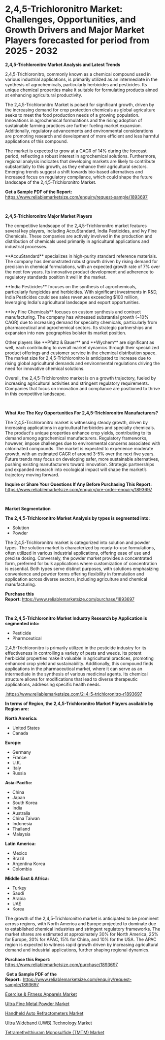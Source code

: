 <p><h1>2,4,5-Trichloronitro Market: Challenges, Opportunities, and Growth Drivers and Major Market Players forecasted for period from 2025 - 2032</h1></p><p><strong>2,4,5-Trichloronitro Market Analysis and Latest Trends</strong></p>
<p><p>2,4,5-Trichloronitro, commonly known as a chemical compound used in various industrial applications, is primarily utilized as an intermediate in the synthesis of agrochemicals, particularly herbicides and pesticides. Its unique chemical properties make it suitable for formulating products aimed at enhancing agricultural productivity.</p><p>The 2,4,5-Trichloronitro Market is poised for significant growth, driven by the increasing demand for crop protection chemicals as global agriculture seeks to meet the food production needs of a growing population. Innovations in agrochemical formulations and the rising adoption of sustainable farming practices are further fueling market expansion. Additionally, regulatory advancements and environmental considerations are promoting research and development of more efficient and less harmful applications of this compound.</p><p>The market is expected to grow at a CAGR of 14% during the forecast period, reflecting a robust interest in agrochemical solutions. Furthermore, regional analysis indicates that developing markets are likely to contribute substantially to this growth, as they enhance their agricultural sectors. Emerging trends suggest a shift towards bio-based alternatives and increased focus on regulatory compliance, which could shape the future landscape of the 2,4,5-Trichloronitro Market.</p></p>
<p><strong>Get a Sample PDF of the Report:&nbsp;</strong> <a href="https://www.reliablemarketsize.com/enquiry/request-sample/1893697?utm_campaign=1991&utm_medium=2&utm_source=Github&utm_content=ia&utm_term=28032025&utm_id=245-trichloronitro">https://www.reliablemarketsize.com/enquiry/request-sample/1893697</a></p>
<p>&nbsp;</p>
<p><strong>2,4,5-Trichloronitro Major Market Players</strong></p>
<p><p>The competitive landscape of the 2,4,5-Trichloronitro market features several key players, including AccuStandard, India Pesticides, and Ivy Fine Chemicals. These companies are actively involved in the production and distribution of chemicals used primarily in agricultural applications and industrial processes.</p><p>**AccuStandard** specializes in high-purity standard reference materials. The company has demonstrated robust growth driven by rising demand for precision in chemical formulations, with an expected growth rate of 7% over the next few years. Its innovative product development and adherence to regulatory standards position it well in the market.</p><p>**India Pesticides** focuses on the synthesis of agrochemicals, particularly fungicides and herbicides. With significant investments in R&D, India Pesticides could see sales revenues exceeding $100 million, leveraging India's agricultural landscape and export opportunities.</p><p>**Ivy Fine Chemicals** focuses on custom synthesis and contract manufacturing. The company has witnessed substantial growth (~10% CAGR) due to increasing demand for specialty chemicals, particularly from pharmaceutical and agrochemical sectors. Its strategic partnerships and expansion into new geographies bolster its market position.</p><p>Other players like **Pfaltz & Bauer** and **Wychem** are significant as well, each contributing to overall market dynamics through their specialized product offerings and customer service in the chemical distribution space. The market size for 2,4,5-Trichloronitro is anticipated to increase due to rising global agricultural demands and environmental regulations driving the need for innovative chemical solutions.</p><p>Overall, the 2,4,5-Trichloronitro market is on a growth trajectory, fueled by increasing agricultural activities and stringent regulatory requirements. Companies that focus on innovation and compliance are positioned to thrive in this competitive landscape.</p></p>
<p>&nbsp;</p>
<p><strong>What Are The Key Opportunities For 2,4,5-Trichloronitro Manufacturers?</strong></p>
<p><p>The 2,4,5-Trichloronitro market is witnessing steady growth, driven by increasing applications in agricultural herbicides and specialty chemicals. The product's unique properties enhance crop yields, contributing to its demand among agrochemical manufacturers. Regulatory frameworks, however, impose challenges due to environmental concerns associated with chlorinated compounds. The market is expected to experience moderate growth, with an estimated CAGR of around 3-5% over the next five years. Future trends may focus on developing safer, more sustainable alternatives, pushing existing manufacturers toward innovation. Strategic partnerships and expanded research into ecological impact will shape the market’s trajectory moving forward.</p></p>
<p><strong>Inquire or Share Your Questions If Any Before Purchasing This Report:</strong> <a href="https://www.reliablemarketsize.com/enquiry/pre-order-enquiry/1893697?utm_campaign=1991&utm_medium=2&utm_source=Github&utm_content=ia&utm_term=28032025&utm_id=245-trichloronitro">https://www.reliablemarketsize.com/enquiry/pre-order-enquiry/1893697</a></p>
<p>&nbsp;</p>
<p><strong>Market Segmentation</strong></p>
<p><strong>The 2,4,5-Trichloronitro Market Analysis by types is segmented into:</strong></p>
<p><ul><li>Solution</li><li>Powder</li></ul></p>
<p><p>The 2,4,5-Trichloronitro market is categorized into solution and powder types. The solution market is characterized by ready-to-use formulations, often utilized in various industrial applications, offering ease of use and precise dosing. Conversely, the powder market provides a concentrated form, preferred for bulk applications where customization of concentration is essential. Both types serve distinct purposes, with solutions emphasizing convenience and powder forms offering flexibility in formulation and application across diverse sectors, including agriculture and chemical manufacturing.</p></p>
<p><strong>Purchase this Report:&nbsp;</strong><a href="https://www.reliablemarketsize.com/purchase/1893697?utm_campaign=1991&utm_medium=2&utm_source=Github&utm_content=ia&utm_term=28032025&utm_id=245-trichloronitro">https://www.reliablemarketsize.com/purchase/1893697</a></p>
<p>&nbsp;</p>
<p><strong>The 2,4,5-Trichloronitro Market Industry Research by Application is segmented into:</strong></p>
<p><ul><li>Pesticide</li><li>Pharmceutical</li></ul></p>
<p><p>2,4,5-Trichloronitro is primarily utilized in the pesticide industry for its effectiveness in controlling a variety of pests and weeds. Its potent herbicidal properties make it valuable in agricultural practices, promoting enhanced crop yield and sustainability. Additionally, this compound finds applications in the pharmaceutical market, where it can serve as an intermediate in the synthesis of various medicinal agents. Its chemical structure allows for modifications that lead to diverse therapeutic applications, addressing specific health needs.</p></p>
<p><a href="https://www.reliablemarketsize.com/2-4-5-trichloronitro-r1893697?utm_campaign=1991&utm_medium=2&utm_source=Github&utm_content=ia&utm_term=28032025&utm_id=245-trichloronitro">&nbsp;https://www.reliablemarketsize.com/2-4-5-trichloronitro-r1893697</a></p>
<p><strong>In terms of Region, the 2,4,5-Trichloronitro Market Players available by Region are:</strong></p>
<p>
    <p> <strong> North America: </strong>
        <ul>
            <li>United States</li>
            <li>Canada</li>
        </ul>
        </p> 
    <p> <strong> Europe: </strong>
        <ul>
            <li>Germany</li>
            <li>France</li>
            <li>U.K.</li>
            <li>Italy</li>
            <li>Russia</li>
        </ul>
        </p> 
    <p> <strong> Asia-Pacific: </strong>
        <ul>
            <li>China</li>
            <li>Japan</li>
            <li>South Korea</li>
            <li>India</li>
            <li>Australia</li>
            <li>China Taiwan</li>
            <li>Indonesia</li>
            <li>Thailand</li>
            <li>Malaysia</li>
        </ul>
        </p> 
    <p> <strong> Latin America: </strong>
        <ul>
            <li>Mexico</li>
            <li>Brazil</li>
            <li>Argentina Korea</li>
            <li>Colombia</li>
        </ul>
        </p> 
    <p> <strong> Middle East & Africa: </strong>
        <ul>
            <li>Turkey</li>
            <li>Saudi</li>
            <li>Arabia</li>
            <li>UAE</li>
            <li>Korea</li>
        </ul>
    </p>
    </p>
<p><p>The growth of the 2,4,5-Trichloronitro market is anticipated to be prominent across regions, with North America and Europe projected to dominate due to established chemical industries and stringent regulatory frameworks. The market shares are estimated at approximately 30% for North America, 25% for Europe, 20% for APAC, 15% for China, and 10% for the USA. The APAC region is expected to witness rapid growth driven by increasing agricultural demand and industrial applications, further shaping regional dynamics.</p></p>
<p><strong>Purchase this Report: </strong><a href="https://www.reliablemarketsize.com/purchase/1893697?utm_campaign=1991&utm_medium=2&utm_source=Github&utm_content=ia&utm_term=28032025&utm_id=245-trichloronitro">https://www.reliablemarketsize.com/purchase/1893697</a></p>
<p>&nbsp;<strong>Get a Sample PDF of the Report:&nbsp;&nbsp;</strong><a href="https://www.reliablemarketsize.com/enquiry/request-sample/1893697?utm_campaign=1991&utm_medium=2&utm_source=Github&utm_content=ia&utm_term=28032025&utm_id=245-trichloronitro">https://www.reliablemarketsize.com/enquiry/request-sample/1893697</a></p>
<p><strong></strong></p>
<p><p><a href="https://github.com/gfellcincot4/Market-Research-Report-List-1/blob/main/exercise-fitness-apparels-market.md?utm_campaign=1991&utm_medium=2&utm_source=Github&utm_content=ia&utm_term=28032025&utm_id=245-trichloronitro">Exercise & Fitness Apparels Market</a></p><p><a href="https://github.com/countpapajwp/Market-Research-Report-List-1/blob/main/ultra-fine-metal-powder-market.md?utm_campaign=1991&utm_medium=2&utm_source=Github&utm_content=ia&utm_term=28032025&utm_id=245-trichloronitro">Ultra Fine Metal Powder Market</a></p><p><a href="https://github.com/fallalenoswG/Market-Research-Report-List-1/blob/main/handheld-auto-refractometers-market.md?utm_campaign=1991&utm_medium=2&utm_source=Github&utm_content=ia&utm_term=28032025&utm_id=245-trichloronitro">Handheld Auto Refractometers Market</a></p><p><a href="https://github.com/wraggfomath/Market-Research-Report-List-1/blob/main/ultra-wideband-uwb-technology-market.md?utm_campaign=1991&utm_medium=2&utm_source=Github&utm_content=ia&utm_term=28032025&utm_id=245-trichloronitro">Ultra Wideband (UWB) Technology Market</a></p><p><a href="https://github.com/haagarocapmj/Market-Research-Report-List-1/blob/main/tetramethylthiuram-monosulfide-tmtm-market.md?utm_campaign=1991&utm_medium=2&utm_source=Github&utm_content=ia&utm_term=28032025&utm_id=245-trichloronitro">Tetramethylthiuram Monosulfide (TMTM) Market</a></p></p>